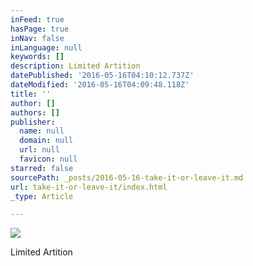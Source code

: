 ```yaml
---
inFeed: true
hasPage: true
inNav: false
inLanguage: null
keywords: []
description: Limited Artition
datePublished: '2016-05-16T04:10:12.737Z'
dateModified: '2016-05-16T04:09:48.118Z'
title: ''
author: []
authors: []
publisher:
  name: null
  domain: null
  url: null
  favicon: null
starred: false
sourcePath: _posts/2016-05-16-take-it-or-leave-it.md
url: take-it-or-leave-it/index.html
_type: Article

---
```

![](https://the-grid-user-content.s3-us-west-2.amazonaws.com/3bff2278-dbe4-4f9c-97e1-ee2a4af641c3.jpg)

Limited Artition